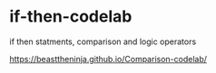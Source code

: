 # if-then-codelab
if then statments, comparison and logic operators

https://beasttheninja.github.io/Comparison-codelab/

